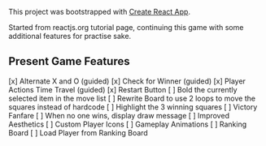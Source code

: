This project was bootstrapped with [Create React App](https://github.com/facebook/create-react-app).

Started from reactjs.org tutorial page, continuing this game with some additional features for practise sake.

## Present Game Features

[x] Alternate X and O (guided)
[x] Check for Winner (guided)
[x] Player Actions Time Travel (guided)
[x] Restart Button
[ ] Bold the currently selected item in the move list
[ ] Rewrite Board to use 2 loops to move the squares instead of hardcode
[ ] Highlight the 3 winning squares
[ ] Victory Fanfare
[ ] When no one wins, display draw message
[ ] Improved Aesthetics
[ ] Custom Player Icons
[ ] Gameplay Animations
[ ] Ranking Board
[ ] Load Player from Ranking Board
